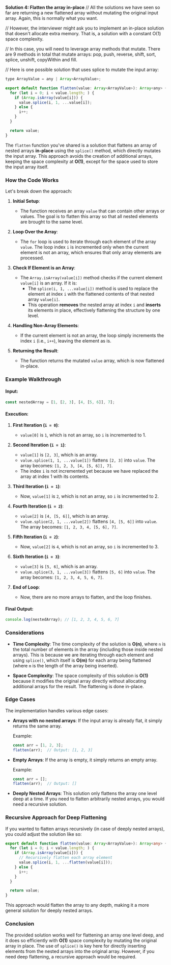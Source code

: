 **Solution 4: Flatten the array in-place**
// All the solutions we have seen so far are returning a new flattened array without mutating the original input array. Again, this is normally what you want.

// However, the interviewer might ask you to implement an in-place solution that doesn't allocate extra memory. That is, a solution with a constant O(1) space complexity.

// In this case, you will need to leverage array methods that mutate. There are 9 methods in total that mutate arrays: pop, push, reverse, shift, sort, splice, unshift, copyWithin and fill.

// Here is one possible solution that uses splice to mutate the input array:
```js
type ArrayValue = any | Array<ArrayValue>;

export default function flatten(value: Array<ArrayValue>): Array<any> {
  for (let i = 0; i < value.length; ) {
    if (Array.isArray(value[i])) {
      value.splice(i, 1, ...value[i]);
    } else {
      i++;
    }
  }

  return value;
}

```

The `flatten` function you've shared is a solution that flattens an array of nested arrays **in-place** using the `splice()` method, which directly mutates the input array. This approach avoids the creation of additional arrays, keeping the space complexity at **O(1)**, except for the space used to store the input array itself.

### **How the Code Works**

Let's break down the approach:

1. **Initial Setup**:
   - The function receives an array `value` that can contain other arrays or values. The goal is to flatten this array so that all nested elements are brought to the same level.

2. **Loop Over the Array**:
   - The `for` loop is used to iterate through each element of the array `value`. The loop index `i` is incremented only when the current element is not an array, which ensures that only array elements are processed.
   
3. **Check If Element is an Array**:
   - The `Array.isArray(value[i])` method checks if the current element `value[i]` is an array. If it is:
     - The `splice(i, 1, ...value[i])` method is used to replace the element at index `i` with the flattened contents of that nested array `value[i]`.
     - This operation **removes** the nested array at index `i` and **inserts** its elements in place, effectively flattening the structure by one level.
   
4. **Handling Non-Array Elements**:
   - If the current element is not an array, the loop simply increments the index `i` (i.e., `i++`), leaving the element as is.

5. **Returning the Result**:
   - The function returns the mutated `value` array, which is now flattened in-place.

### **Example Walkthrough**

#### Input:
```javascript
const nestedArray = [1, [2, 3], [4, [5, 6]], 7];
```

#### Execution:

1. **First Iteration (`i = 0`)**:
   - `value[0]` is `1`, which is not an array, so `i` is incremented to 1.
   
2. **Second Iteration (`i = 1`)**:
   - `value[1]` is `[2, 3]`, which is an array. 
   - `value.splice(1, 1, ...value[1])` flattens `[2, 3]` into `value`. The array becomes: `[1, 2, 3, [4, [5, 6]], 7]`.
   - The index `i` is not incremented yet because we have replaced the array at index 1 with its contents.

3. **Third Iteration (`i = 1`)**:
   - Now, `value[1]` is `2`, which is not an array, so `i` is incremented to 2.
   
4. **Fourth Iteration (`i = 2`)**:
   - `value[2]` is `[4, [5, 6]]`, which is an array.
   - `value.splice(2, 1, ...value[2])` flattens `[4, [5, 6]]` into `value`. The array becomes: `[1, 2, 3, 4, [5, 6], 7]`.

5. **Fifth Iteration (`i = 2`)**:
   - Now, `value[2]` is `4`, which is not an array, so `i` is incremented to 3.
   
6. **Sixth Iteration (`i = 3`)**:
   - `value[3]` is `[5, 6]`, which is an array.
   - `value.splice(3, 1, ...value[3])` flattens `[5, 6]` into `value`. The array becomes: `[1, 2, 3, 4, 5, 6, 7]`.

7. **End of Loop**:
   - Now, there are no more arrays to flatten, and the loop finishes.

#### Final Output:
```javascript
console.log(nestedArray); // [1, 2, 3, 4, 5, 6, 7]
```

### **Considerations**
- **Time Complexity**: The time complexity of the solution is **O(n)**, where `n` is the total number of elements in the array (including those inside nested arrays). This is because we are iterating through each element and using `splice()`, which itself is **O(m)** for each array being flattened (where `m` is the length of the array being inserted).
  
- **Space Complexity**: The space complexity of this solution is **O(1)** because it modifies the original array directly without allocating additional arrays for the result. The flattening is done in-place.

### **Edge Cases**
The implementation handles various edge cases:
- **Arrays with no nested arrays**: If the input array is already flat, it simply returns the same array.
  
  Example:
  ```javascript
  const arr = [1, 2, 3];
  flatten(arr);  // Output: [1, 2, 3]
  ```

- **Empty Arrays**: If the array is empty, it simply returns an empty array.
  
  Example:
  ```javascript
  const arr = [];
  flatten(arr);  // Output: []
  ```

- **Deeply Nested Arrays**: This solution only flattens the array one level deep at a time. If you need to flatten arbitrarily nested arrays, you would need a recursive solution.

### **Recursive Approach for Deep Flattening**

If you wanted to flatten arrays recursively (in case of deeply nested arrays), you could adjust the solution like so:

```typescript
export default function flatten(value: Array<ArrayValue>): Array<any> {
  for (let i = 0; i < value.length; ) {
    if (Array.isArray(value[i])) {
      // Recursively flatten each array element
      value.splice(i, 1, ...flatten(value[i]));
    } else {
      i++;
    }
  }

  return value;
}
```

This approach would flatten the array to any depth, making it a more general solution for deeply nested arrays.

### **Conclusion**

The provided solution works well for flattening an array one level deep, and it does so efficiently with **O(1)** space complexity by mutating the original array in place. The use of `splice()` is key here for directly inserting elements from the nested arrays into the original array. However, if you need deep flattening, a recursive approach would be required.